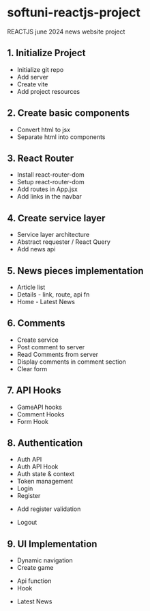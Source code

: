 # softuni-reactjs-project
REACTJS june 2024 news website project

## 1. Initialize Project
* Initialize git repo
* Add server
* Create vite 
* Add project resources
## 2. Create basic components
* Convert html to jsx
* Separate html into components 
## 3. React Router
* Install react-router-dom
* Setup react-router-dom
* Add routes in App.jsx
* Add links in the navbar
## 4. Create service layer
* Service layer architecture
* Abstract requester / React Query
* Add news api
## 5. News pieces implementation
* Article list
* Details - link, route, api fn
* Home - Latest News
## 6. Comments
* Create service
* Post comment to server
* Read Comments from server
* Display comments in comment section
* Clear form
## 7. API Hooks
* GameAPI hooks
* Comment Hooks
* Form Hook
## 8. Authentication
* Auth API
* Auth API Hook
* Auth state & context
* Token management
* Login
* Register
 - Add register validation
* Logout
## 9. UI Implementation
* Dynamic navigation
* Create game
 - Api function
 - Hook
* Latest News




